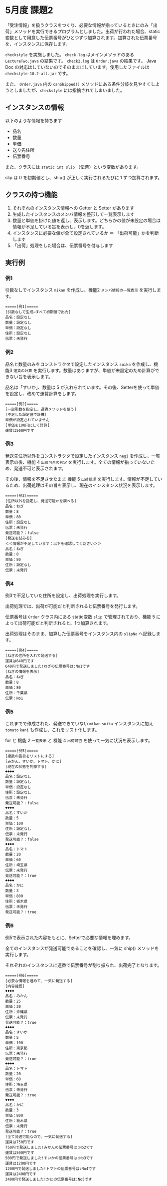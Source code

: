 # 5月度 課題2

「受注情報」を扱うクラスをつくり、必要な情報が揃っているときにのみ「出荷」メソッドを実行できるプログラムとしました。出荷が行われた場合、static変数として用意した伝票番号がひとつずつ加算されます。加算された伝票番号を、インスタンスに保存します。

`checkstyle` を実施しました。 `check.log` はメインメソッドのある `LectureTwo.java` の結果です。 `check2.log` は `Order.java` の結果です。 Java Doc の対応はしていないのでそのままにしています。使用したファイルは `checkstyle-10.2-all.jar` です。

また、 `Order.java` 内の `canShipped()` メソッドにある条件分岐を見やすくしようとしましたが、`checkstyle` には指摘されてしまいました。

## インスタンスの情報

以下のような情報を持ちます

- 品名
- 数量
- 単価
- 送り先住所
- 伝票番号

また、クラスには `static int slip` （伝票）という変数があります。

slip は 0 を初期値とし、ship() が正しく実行されるたびに 1 ずつ加算されます。

## クラスの持つ機能

1. それぞれのインスタンス情報への Getter と Setter があります
2. 生成したインスタンスのメンバ情報を整形して一覧表示します
3. 数量と単価を掛けた値を返し、表示します。どちらかの値が未設定の場合は情報が不足している旨を表示し、0を返します。
4. インスタンスに必要な値が全て設定されているか ＝ 「出荷可能」かを判断します
5. 「出荷」処理をした場合は、伝票番号を付与します

## 実行例

### 例1

引数なしでインスタンス `mikan` を作成し、機能2 `メンバ情報の一覧表示` を実行します。

```
=====[例1]=====
[引数なしで生成→すべて初期値で出力]
品名：設定なし
数量：設定なし
単価：設定なし
住所：設定なし
伝票：未発行
```

### 例2

品名と数量のみをコンストラクタで設定したインスタンス `suika` を作成し、機能3 `運賃の計算` を実行します。数量はありますが、単価が未設定のため計算ができない旨を表示します。

品名は「すいか」、数量は 5 が入れられています。その後、Setterを使って単価を設定し、改めて運賃計算をします。

```
=====[例2]=====
[一部引数を指定し、運賃メソッドを使う]
[不足した設定値で計算]
単価が設定されていません
[単価を100円にして計算]
運賃は500円です
```

### 例3

発送先住所以外をコンストラクタで設定したインスタンス `negi` を作成し、一覧表示の後、機能 4 `出荷可否の判定` を実行します。全ての情報が揃っていないため、発送不可と表示されます。

その後、情報を不足させたまま 機能 5 `出荷処理` を実行します。情報が不足しているため、出荷処理はその旨を表示し、現在のインスタンス状況を表示します。

```
=====[例3]=====
[住所以外を指定し、発送可能かを調べる]
品名：ねぎ
数量：8
単価：80
住所：設定なし
伝票：未発行
発送可能？：false
[発送を試みる]
＜＜情報が不足しています：以下を確認してください＞＞
品名：ねぎ
数量：8
単価：80
住所：設定なし
伝票：未発行
```

### 例4

例3で不足していた住所を設定し、出荷処理を実行します。

出荷処理では、出荷が可能だと判断されると伝票番号を発行します。

伝票番号は `Order` クラス内にある static変数 `slip` で管理されており、機能 5 によって出荷可能だと判断されると、1つ加算されます。

出荷処理はそのまま、加算した伝票番号をインスタンス内の `slipNo` へ記録します。

```
=====[例4]=====
[ねぎの住所を入れて発送する]
運賃は640円です
640円で発送しました!ねぎの伝票番号は:No1です
[ねぎの情報を表示]
品名：ねぎ
数量：8
単価：80
住所：千葉県
伝票：No1
```

### 例5

これまでで作成された、発送できていない `mikan` `suika` インスタンスに加え `tomato` `kani` も作成し、これをリスト化します。

for と 機能 2 `一覧表示` と 機能 4 `出荷可否` を使って一気に状況を表示します。

```
=====[例5]=====
[複数の品目をリストにする]
[みかん、すいか、トマト、かに]
[現在の状態を列挙する]
◆◆◆◆
品名：設定なし
数量：設定なし
単価：設定なし
住所：設定なし
伝票：未発行
発送可能？：false
◆◆◆◆
品名：すいか
数量：5
単価：100
住所：設定なし
伝票：未発行
発送可能？：false
◆◆◆◆
品名：トマト
数量：20
単価：60
住所：埼玉県
伝票：未発行
発送可能？：true
◆◆◆◆
品名：かに
数量：3
単価：800
住所：栃木県
伝票：未発行
発送可能？：true
```

### 例6

例5で表示された内容をもとに、Setterで必要な情報を埋めます。

全てのインスタンスが発送可能であることを確認し、一気に ship() メソッドを実行します。

それぞれのインスタンスに連番で伝票番号が割り振られ、出荷完了となります。

```
=====[例6]=====
[必要な情報を埋めて、一気に発送する]
[内容確認]
◆◆◆◆
品名：みかん
数量：25
単価：30
住所：沖縄県
伝票：未発行
発送可能？：true
◆◆◆◆
品名：すいか
数量：5
単価：100
住所：東京都
伝票：未発行
発送可能？：true
◆◆◆◆
品名：トマト
数量：20
単価：60
住所：埼玉県
伝票：未発行
発送可能？：true
◆◆◆◆
品名：かに
数量：3
単価：800
住所：栃木県
伝票：未発行
発送可能？：true
[全て発送可能なので、一気に発送する]
運賃は750円です
750円で発送しました!みかんの伝票番号は:No2です
運賃は500円です
500円で発送しました!すいかの伝票番号は:No3です
運賃は1200円です
1200円で発送しました!トマトの伝票番号は:No4です
運賃は2400円です
2400円で発送しました!かにの伝票番号は:No5です
```